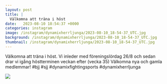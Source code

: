```yaml
---
layout: post
title: |
  Välkomna att träna i höst
date:   2023-08-10 18:54:37 +0000
categories: instagram
image: /instagram/dynamixherrljunga/2023-08-10_18-54-37_UTC.jpg
background: /instagram/dynamixherrljunga/2023-08-10_18-54-37_UTC.jpg
thumbnail: /instagram/dynamixherrljunga/2023-08-10_18-54-37_UTC.jpg
---
```

Välkomna att träna i höst. Vi inleder med föreningslördag 26/8 och sedan drar vi igång höstterminen veckan efter (vecka 35) Välkomna nya och gamla medlemmar! #bjj #sjj #dynamixfightingsports #dynamixherrljunga



<img src='/www-dynamix-herrljunga/instagram/dynamixherrljunga/2023-08-10_18-54-37_UTC.jpg' class='img-fluid' />
